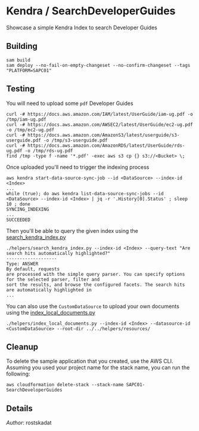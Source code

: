 # Kendra / SearchDeveloperGuides

Showcase a simple Kendra Index to search Developer Guides

## Building

```shell
sam build 
sam deploy --no-fail-on-empty-changeset --no-confirm-changeset --tags "PLATFORM=SAPC01" 
``` 

## Testing

You will need to upload some `pdf` Developer Guides

```shell
curl -# https://docs.aws.amazon.com/IAM/latest/UserGuide/iam-ug.pdf -o /tmp/iam-ug.pdf 
curl -# https://docs.aws.amazon.com/AWSEC2/latest/UserGuide/ec2-ug.pdf -o /tmp/ec2-ug.pdf 
curl -# https://docs.aws.amazon.com/AmazonS3/latest/userguide/s3-userguide.pdf -o /tmp/s3-userguide.pdf 
curl -# https://docs.aws.amazon.com/AmazonRDS/latest/UserGuide/rds-ug.pdf -o /tmp/rds-ug.pdf 
find /tmp -type f -name '*.pdf' -exec aws s3 cp {} s3://<Bucket> \;
```

Once uploaded you'll need to trigger the indexing process

```shell
aws kendra start-data-source-sync-job --id <DataSource> --index-id <Index>
...
while (true); do aws kendra list-data-source-sync-jobs --id <DataSource> --index-id <Index> | jq -r '.History[0].Status' ; sleep 10 ; done
SYNCING_INDEXING
...
SUCCEEDED
```

Then you'll be able to query the given index using the [search_kendra_index.py](helpers/search_kendra_index.py)

```shell
./helpers/search_kendra_index.py --index-id <Index> --query-text "Are search hits automatically highlighted?"
-------------------
Type: ANSWER
By default, requests
are processed with the simple query parser. You can specify options for the selected parser, filter and
sort the results, and browse the configured facets. The search hits are automatically highlighted in
...
```

You can also use the `CustomDataSource` to upload your own documents using the [index_local_documents.py](helpers/index_local_documents.py)

```shell
./helpers/index_local_documents.py --index-id <Index> --datasource-id <CustomDataSource> --root-dir ../../helpers/resources/
```


## Cleanup

To delete the sample application that you created, use the AWS CLI. Assuming you used your project name for the stack name, you can run the following:

```shell
aws cloudformation delete-stack --stack-name SAPC01-SearchDeveloperGuides
```

## Details

*Author*: rostskadat
